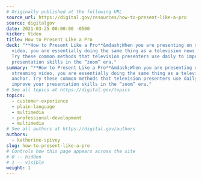 ```yaml
---
# Originally published at the following URL
source_url: https://digital.gov/resources/how-to-present-like-a-pro
source: digitalgov
date: 2021-03-25 00:00:00 -0500
kicker: Video
title: How to Present Like a Pro
deck: "**How to Present Like a Pro**&mdash;When you are presenting on streaming
  video, you are essentially doing the same thing as a television news anchor.
  Try these common methods that television presenters use daily to improve your
  presentation skills in the “zoom” era."
summary: "**How to Present Like a Pro**&mdash;When you are presenting on
  streaming video, you are essentially doing the same thing as a television news
  anchor. Try these common methods that television presenters use daily to
  improve your presentation skills in the “zoom” era."
# See all topics at https://digital.gov/topics
topics:
  - customer-experience
  - plain-language
  - multimedia
  - professional-development
  - multimedia
# See all authors at https://digital.gov/authors
authors:
  - katherine-spivey
slug: how-to-present-like-a-pro
# Controls how this page appears across the site
# 0 -- hidden
# 1 -- visible
weight: 1
---
```

